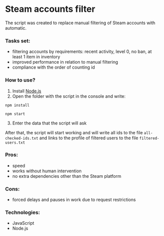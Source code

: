 # Steam accounts filter
The script was created to replace manual filtering of Steam accounts with automatic.

### Tasks set:
- filtering accounts by requirements: recent activity, level 0, no ban, at least 1 item in inventory
- improved performance in relation to manual filtering
- compliance with the order of counting id

### How to use?
1) Install [Node.js](https://nodejs.org/en/download/)
2) Open the folder with the script in the console and write:
``` 
npm install 
```
``` 
npm start
```
3) Enter the data that the script will ask

After that, the script will start working and will write all ids to the file ```all-checked-ids.txt``` and links to the profile of filtered users to the file ```filtered-users.txt```

### Pros:
- speed
- works without human intervention
- no extra dependencies other than the Steam platform

### Cons:
- forced delays and pauses in work due to request restrictions

### Technologies:
- JavaScript
- Node.js
